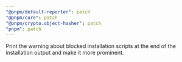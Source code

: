 ```yaml
---
"@pnpm/default-reporter": patch
"@pnpm/core": patch
"@pnpm/crypto.object-hasher": patch
"pnpm": patch
---
```


Print the warning about blocked installation scripts at the end of the installation output and make it more prominent.
